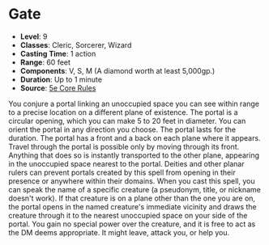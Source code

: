 # Gate

- **Level**: 9
- **Classes**: Cleric, Sorcerer, Wizard
- **Casting Time**: 1 action
- **Range**: 60 feet
- **Components**: V, S, M (A diamond worth at least 5,000gp.)
- **Duration**: Up to 1 minute
- **Source**: [5e Core Rules](http://dnd.wizards.com/articles/features/systems-reference-document-srd)

You conjure a portal linking an unoccupied space you can see within range to a precise location on a different plane of existence. The portal is a circular opening, which you can make 5 to 20 feet in diameter. You can orient the portal in any direction you choose. The portal lasts for the duration. The portal has a front and a back on each plane where it appears. Travel through the portal is possible only by moving through its front. Anything that does so is instantly transported to the other plane, appearing in the unoccupied space nearest to the portal. Deities and other planar rulers can prevent portals created by this spell from opening in their presence or anywhere within their domains. When you cast this spell, you can speak the name of a specific creature (a pseudonym, title, or nickname doesn't work). If that creature is on a plane other than the one you are on, the portal opens in the named creature's immediate vicinity and draws the creature through it to the nearest unoccupied space on your side of the portal. You gain no special power over the creature, and it is free to act as the DM deems appropriate. It might leave, attack you, or help you.


